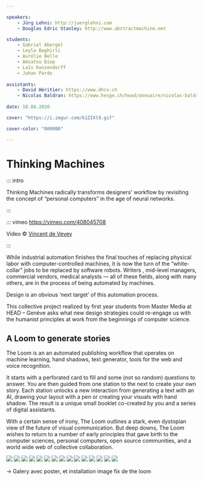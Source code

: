 ```yaml
---

speakers:
    - Jürg Lehni: http://juerglehni.com
    - Douglas Edric Stanley: http://www.abstractmachine.net

students:
    - Gabriel Abergel
    - Leyla Baghirli
    - Aurélie Belle
    - Amsatou Diop
    - Laís Kunzendorff
    - Johan Pardo
    
assistants:
    - David Héritier: https://www.dhcv.ch
    - Nicolas Baldran: https://www.hesge.ch/head/annuaire/nicolas-baldran
    
date: 10.04.2020

cover: "https://i.imgur.com/k1ZIXl9.gif"

cover-color: "000000"

---
```



# Thinking Machines

::: intro

Thinking Machines radically transforms designers' workflow by revisiting the concept of “personal computers” in the age of neural networks.

:::


::: vimeo https://vimeo.com/408045708

Video © [Vincent de Vevey](http://vincentdevevey.com)

:::


While industrial automation finishes the final touches of replacing physical labor with computer-controlled machines, it is now the turn of the “white-collar” jobs to be replaced by software robots. Writers , mid-level managers, commercial vendors, medical analysts  — all of these fields, along with many others, are in the process of being automated by machines. 

Design is an obvious ‘next target’ of this automation process.
 
This collective project realized by first year students from Master Media at HEAD – Genève asks what new design strategies could re-engage us with the humanist principles at work from the beginnings of computer science.
 
 ## A Loom to generate stories  
 
The Loom is an an automated publishing  workflow that operates on machine learning, hand shadows, text generator, tools for the web and voice recognition.  

It starts with a perforated card to fill and some (not so random) questions to answer. You are then guided from one station to the next to create your own story. Each station unlocks a new interaction from generating a text with an AI, drawing your layout with a pen or creating your visuals with hand shadow. The result is a unique small booklet co-created by you and a series of digital assistants.

With a certain sense of irony, The Loom outlines a stark, even dystopian view of the future of visual communication. But deep downs, The Loom wishes to return to a number of early principles that gave birth to the computer sciences, personal computers, open source communities, and a world wide web of collective collaboration.


![](https://i.imgur.com/5JW0epY.jpg)
![](https://i.imgur.com/ZrjkFzd.jpg)
![](https://i.imgur.com/Dg48H0c.jpg)
![](https://i.imgur.com/Ssq6l4K.jpg)
![](https://i.imgur.com/BOTuZV5.jpg)
![](https://i.imgur.com/eaLqh0I.jpg)
![](https://i.imgur.com/IOH9H68.jpg)
![](https://i.imgur.com/aVuskRx.jpg)
![](https://i.imgur.com/Wy0d4Gn.jpg)
![](https://i.imgur.com/gdpxTIT.jpg)
![](https://i.imgur.com/mXmAFF7.jpg)
![](https://i.imgur.com/9xNiplB.jpg)
![](https://i.imgur.com/15TCZ8v.jpg)
![](https://i.imgur.com/F7lG2lb.jpg)
![](https://i.imgur.com/6F36JXB.jpg)


-> Galery avec poster, et installation image fix de the loom


